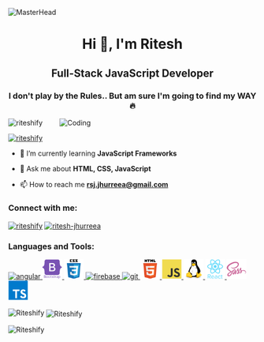 ![MasterHead](https://email.uplers.com/blog/wp-content/uploads/2020/07/GIF-blog.gif)
<h1 align="center">Hi 👋, I'm Ritesh</h1>
<h2 align="center">Full-Stack JavaScript Developer</h2>
<h3 align="center">I don't play by the Rules.. But am sure I'm going to find my WAY 🔥</h3>
<img align="right" alt="Coding" width="400" src="https://thumbs.gfycat.com/ExemplaryFairFeline-size_restricted.gif"

<p align="left"> <img src="https://komarev.com/ghpvc/?username=riteshify&label=Profile%20views&color=0e75b6&style=flat" alt="riteshify" /> </p>

<p align="left"> <a href="https://twitter.com/riteshify" target="blank"><img src="https://img.shields.io/twitter/follow/riteshify?logo=twitter&style=for-the-badge" alt="riteshify" /></a> </p>

- 🌱 I’m currently learning **JavaScript Frameworks**

- 💬 Ask me about **HTML, CSS, JavaScript**

- 📫 How to reach me **rsj.jhurreea@gmail.com**

<h3 align="left">Connect with me:</h3>
<p align="left">
<a href="https://twitter.com/riteshify" target="blank"><img align="center" src="https://raw.githubusercontent.com/rahuldkjain/github-profile-readme-generator/master/src/images/icons/Social/twitter.svg" alt="riteshify" height="30" width="40" /></a>
<a href="https://linkedin.com/in/ritesh-jhurreea" target="blank"><img align="center" src="https://raw.githubusercontent.com/rahuldkjain/github-profile-readme-generator/master/src/images/icons/Social/linked-in-alt.svg" alt="ritesh-jhurreea" height="30" width="40" /></a>
</p>

<h3 align="left">Languages and Tools:</h3>
<p align="left"> <a href="https://angular.io" target="_blank" rel="noreferrer"> <img src="https://angular.io/assets/images/logos/angular/angular.svg" alt="angular" width="40" height="40"/> </a> <a href="https://getbootstrap.com" target="_blank" rel="noreferrer"> <img src="https://raw.githubusercontent.com/devicons/devicon/master/icons/bootstrap/bootstrap-plain-wordmark.svg" alt="bootstrap" width="40" height="40"/> </a> <a href="https://www.w3schools.com/css/" target="_blank" rel="noreferrer"> <img src="https://raw.githubusercontent.com/devicons/devicon/master/icons/css3/css3-original-wordmark.svg" alt="css3" width="40" height="40"/> </a> <a href="https://firebase.google.com/" target="_blank" rel="noreferrer"> <img src="https://www.vectorlogo.zone/logos/firebase/firebase-icon.svg" alt="firebase" width="40" height="40"/> </a> <a href="https://git-scm.com/" target="_blank" rel="noreferrer"> <img src="https://www.vectorlogo.zone/logos/git-scm/git-scm-icon.svg" alt="git" width="40" height="40"/> </a> <a href="https://www.w3.org/html/" target="_blank" rel="noreferrer"> <img src="https://raw.githubusercontent.com/devicons/devicon/master/icons/html5/html5-original-wordmark.svg" alt="html5" width="40" height="40"/> </a> <a href="https://developer.mozilla.org/en-US/docs/Web/JavaScript" target="_blank" rel="noreferrer"> <img src="https://raw.githubusercontent.com/devicons/devicon/master/icons/javascript/javascript-original.svg" alt="javascript" width="40" height="40"/> </a> <a href="https://www.linux.org/" target="_blank" rel="noreferrer"> <img src="https://raw.githubusercontent.com/devicons/devicon/master/icons/linux/linux-original.svg" alt="linux" width="40" height="40"/> </a> <a href="https://reactjs.org/" target="_blank" rel="noreferrer"> <img src="https://raw.githubusercontent.com/devicons/devicon/master/icons/react/react-original-wordmark.svg" alt="react" width="40" height="40"/> </a> <a href="https://sass-lang.com" target="_blank" rel="noreferrer"> <img src="https://raw.githubusercontent.com/devicons/devicon/master/icons/sass/sass-original.svg" alt="sass" width="40" height="40"/> </a> <a href="https://www.typescriptlang.org/" target="_blank" rel="noreferrer"> <img src="https://raw.githubusercontent.com/devicons/devicon/master/icons/typescript/typescript-original.svg" alt="typescript" width="40" height="40"/> </a> </p>

<p><img align="left" src="https://github-readme-stats.vercel.app/api/top-langs?username=Riteshify&show_icons=true&locale=en&layout=compact" alt="Riteshify" /></p>

<p>&nbsp;<img align="center" src="https://github-readme-stats.vercel.app/api?username=Riteshify&show_icons=true&locale=en" alt="Riteshify" /></p>

<p><img align="center" src="https://github-readme-streak-stats.herokuapp.com/?user=Riteshify&" alt="Riteshify" /></p>


